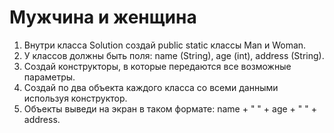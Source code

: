 # Мужчина и женщина
1. Внутри класса Solution создай public static классы Man и Woman.  
2. У классов должны быть поля: name (String), age (int), address (String).  
3. Создай конструкторы, в которые передаются все возможные параметры.  
4. Создай по два объекта каждого класса со всеми данными используя конструктор.  
5. Объекты выведи на экран в таком формате: name + " " + age + " " + address.